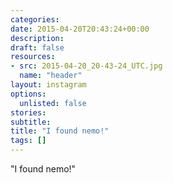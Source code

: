 ```yaml
---
categories:
date: 2015-04-20T20:43:24+00:00
description:
draft: false
resources:
- src: 2015-04-20_20-43-24_UTC.jpg
  name: "header"
layout: instagram
options:
  unlisted: false
stories:
subtitle:
title: "I found nemo!"
tags: []
---
```


"I found nemo!"
